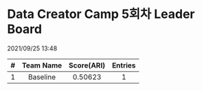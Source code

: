 # Data Creator Camp 5회차 Leader Board
2021/09/25 13:48

|#|Team Name|Score(ARI)|Entries|  
|:---:|:---:|:---:|:---:|  
|1|Baseline|0.50623|1|  

